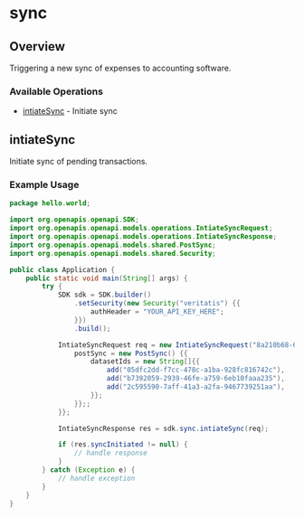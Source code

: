# sync

## Overview

Triggering a new sync of expenses to accounting software.

### Available Operations

* [intiateSync](#intiatesync) - Initiate sync

## intiateSync

Initiate sync of pending transactions.

### Example Usage

```java
package hello.world;

import org.openapis.openapi.SDK;
import org.openapis.openapi.models.operations.IntiateSyncRequest;
import org.openapis.openapi.models.operations.IntiateSyncResponse;
import org.openapis.openapi.models.shared.PostSync;
import org.openapis.openapi.models.shared.Security;

public class Application {
    public static void main(String[] args) {
        try {
            SDK sdk = SDK.builder()
                .setSecurity(new Security("veritatis") {{
                    authHeader = "YOUR_API_KEY_HERE";
                }})
                .build();

            IntiateSyncRequest req = new IntiateSyncRequest("8a210b68-6988-11ed-a1eb-0242ac120002") {{
                postSync = new PostSync() {{
                    datasetIds = new String[]{{
                        add("05dfc2dd-f7cc-478c-a1ba-928fc816742c"),
                        add("b7392059-2939-46fe-a759-6eb10faaa235"),
                        add("2c595590-7aff-41a3-a2fa-9467739251aa"),
                    }};
                }};;
            }};            

            IntiateSyncResponse res = sdk.sync.intiateSync(req);

            if (res.syncInitiated != null) {
                // handle response
            }
        } catch (Exception e) {
            // handle exception
        }
    }
}
```
